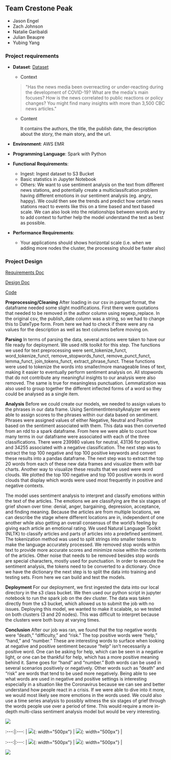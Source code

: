 ## **Team Crestone Peak**
- Jason Engel
- Zach Johnson
- Natalie Garibaldi
- Julian Beaupre
- Yubing Yang


### Project requirements
- **Dataset**: [Dataset](https://www.kaggle.com/ryanxjhan/cbc-news-coronavirus-articles-march-26)
  - Context
  >"Has the news media been overreacting or under-reacting during the development of COVID-19? What are the media's main focuses? How is the news correlated to public reactions or policy changes? You might find many insights with more than 3,500 CBC news articles."

  - Content
  
       It contains the authors, the title, the publish date, the description about the story, the main story, and the url.

- **Environment**: AWS EMR
- **Programming Language**: Spark with Python
- **Functional Requirements**:
  - Ingest: Ingest dataset to S3 Bucket
  - Basic statistics in Jupyter Notebook
  - Others: We want to use sentiment analysis on the text from different news stations, and potentially create a multiclassifcation problem having different emotions in our sentiment analysis (eg. angry, happy). We could then see the trends and predict how certain news stations react to events like this on a time based and text based scale. We can also look into the relationships between words and try to add context to further help the model understand the text as best as possible.
- **Performance Requirements**:
  - Your applications should shows horizontal scale (i.e. when we adding more nodes the cluster, the processing should be faster also)
  

### Project Design
[Requirements Doc](https://github.com/MSBX5420/Team-Crestone-Peak/blob/master/requirements-doc.md)


[Design Doc](https://github.com/MSBX5420/Team-Crestone-Peak/blob/master/design-doc.md)


[Code](https://github.com/MSBX5420/Team-Crestone-Peak/blob/master/code/analysis.ipynb)



**Preprocessing/Cleaning**
After loading in our csv in parquet format, the dataframe needed some slight modifications. First there were quotations that needed to be removed in the author column using regexp_replace. In the original csv, the publish_date column was a string, so we had to change this to DateType form. From here we had to check if there were any na values for the description as well as text columns before moving on.


**Parsing**
In terms of parsing the data, several actions were taken to have our file ready for deployment. We used nltk toolkit for this step. The functions we used for text preprocessing were sent_tokenize_funct, word_tokenize_funct, remove_stopwords_funct, remove_punct_funct, lemma_funct, join_tokens_funct, extract_phrase_funct. These functions were used to tokenize the words into smaller/more manageable lines of text, making it easier to eventually perform sentiment analysis on. All stopwords that do not contribute any meaningful insights to our analysis were also removed. The same is true for meaningless punctuation. Lemmatization was also used to group together the different inflected forms of a word so they could be analysed as a single item.

**Analysis**
Before we could create our models, we needed to assign values to the phrases in our data frame. Using SentimentIntensityAnalyzer we were able to assign scores to the phrases within our data based on sentiment. Phrases were assigned values of either Negative, Neutral and Positive based on the sentiment associated with them. This data was then converted from an rdd to a spark dataframe. From here we were able to count how many terms in our dataframe were associated with each of the three classifications. There were 239980 values for neutral, 43136 for positive, and 34255 associated with a negative classification. The next step was to extract the top 100 negative and top 100 positive keywords and convert these results into a pandas dataframe. The next step was to extract the top 20 words from each of these new data frames and visualize them with bar charts. Another way to visualize these results that we used were word clouds. We plotted the top 100 negative and top 100 positive words in word clouds that display which words were used most frequently in positive and negative contexts.

The model uses sentiment analysis to interpret and classify emotions within the text of the articles. The emotions we are classifying are the six stages of grief shown over time: denial, anger, bargaining, depression, acceptance, and finding meaning. Because the articles are from multiple locations, we can describe the stage where different locations are in, independent of one another while also getting an overall consensus of the world’s feeling by giving each article an emotional rating. We used Natural Language Toolkit (NLTK) to classify articles and parts of articles into a predefined sentiment. The tokenization method was used to split strings into smaller tokens to make the language accurately processed. We removed stop words within text to provide more accurate scores and minimize noise within the contents of the articles. Other noise that needs to be removed besides stop words are special characters, mostly used for punctuation. In order to execute the sentiment analysis, the tokens need to be converted to a dictionary. Once we have the dictionary the next step is to split the data into  training and testing sets. From here we can build and test the models. 
 


**Deployment**
For our deployment, we first ingested the data into our local directory in the s3 class bucket. We then used our python script in jupyter notebook  to run the spark job on the dev cluster. The data was taken directly from the s3 bucket, which allowed us to submit the job with no issues. Deploying this model, we wanted to make it scalable, so we tested on both clusters (3 and 20 nodes). This was difficult to interpret because the clusters were both busy at varying times.


**Conclusion**
After our job was ran, we found that the top negative words were “death,” “difficulty,” and “risk.” The top positive words were “help,” “hand,” and “number.” These are interesting words to surface when looking at negative and positive sentiment because “help” isn’t necessarily a positive word. One can be asking for help, which can be seen in a negative light, or one can be thankful for help, which has a more positive meaning behind it. Same goes for “hand” and “number.” Both words can be used in several scenarios positively or negatively. Other words such as “death” and “risk” are words that tend to be used more negatively. Being able to see what words are used in negative and positive settings is interesting especially in a situation like the Coronavirus because we can see and better understand how people react in a crisis. If we were able to dive into it more, we would most likely see more emotions in the words used. We could also use a time series analysis to possibly witness the six stages of grief through the words people use over a period of time. This would require a more in-depth multi-class sentiment analysis  model but would be very interesting.


![](/images/plots/top20KeywordsFreq.png)



:---:|:---:
| ![](/images/plots/top20NegativeKeywordsFreq.png){: width="500px"}  |  ![](/images/plots/top20PositiveKeywordsFreq.png){: width="500px"} |



:---:|:---:
| ![](/images/plots/wordCloud_Negative.png){: width="500px"}  |  ![](/images/plots/wordCloud_Positive.png){: width="500px"} |



![](/images/plots/wordCloud.png)







